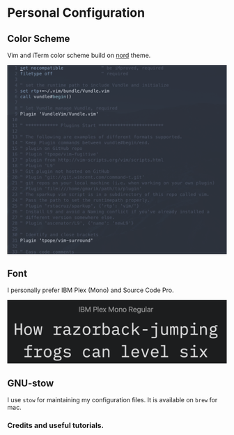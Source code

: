 # Personal Configuration

## Color Scheme
Vim and iTerm color scheme build on [nord](https://www.nordtheme.com/) theme.

![ColorScheme](./screenshots/nord_example.png)

## Font
I personally prefer IBM Plex (Mono) and Source Code Pro.

![font](./screenshots/ibm_plex.png)

## GNU-stow
I use `stow` for maintaining my configuration files. It is available on `brew` for mac. 


### Credits and useful tutorials. 
